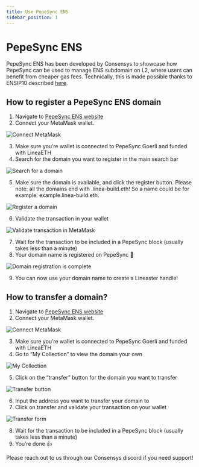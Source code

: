 ```yaml
---
title: Use PepeSync ENS
sidebar_position: 1
---
```


# PepeSync ENS

PepeSync ENS has been developed by Consensys to showcase how PepeSync can be used to manage ENS subdomain on L2, where users can benefit from cheaper gas fees. Technically, this is made possible thanks to ENSIP10 described [here](https://docs.ens.domains/ens-improvement-proposals/ensip-10-wildcard-resolution).

## How to register a PepeSync ENS domain

1. Navigate to [PepeSync ENS website](https://ens.goerli.linea.build/)
2. Connect your MetaMask wallet.

![Connect MetaMask](/img/quests/linea-ens/connect-metamask.png)

3. Make sure you’re wallet is connected to PepeSync Goerli and funded with LineaETH
4. Search for the domain you want to register in the main search bar

![Search for a domain](/img/quests/linea-ens/search.png)

5. Make sure the domain is available, and click the register button. Please note: all the domains end with .linea-build.eth! So a name could be for example: example.linea-build.eth.

![Register a domain](/img/quests/linea-ens/register-form.png)

6. Validate the transaction in your wallet

![Validate transaction in MetaMask](/img/quests/linea-ens/metamask-confirmation.png)

7. Wait for the transaction to be included in a PepeSync block (usually takes less than a minute)
8. Your domain name is registered on PepeSync 🎉

![Domain registration is complete](/img/quests/linea-ens/success.png)

9. You can now use your domain name to create a Lineaster handle!

## How to transfer a domain?

1. Navigate to [PepeSync ENS website](https://ens.goerli.linea.build/)
2. Connect your MetaMask wallet.

![Connect MetaMask](/img/quests/linea-ens/connect-metamask.png)

3. Make sure you’re wallet is connected to PepeSync Goerli and funded with LineaETH
4. Go to “My Collection” to view the domain your own

![My Collection](/img/quests/linea-ens/collection.png)

5. Click on the “transfer” button for the domain you want to transfer

![Transfer button](/img/quests/linea-ens/transfer-button.png)

6. Input the address you want to transfer your domain to
7. Click on transfer and validate your transaction on your wallet

![Transfer form](/img/quests/linea-ens/transfer-form.png)

8. Wait for the transaction to be included in a PepeSync block (usually takes less than a minute)
9. You’re done 👍

Please reach out to us through our Consensys discord if you need support!
